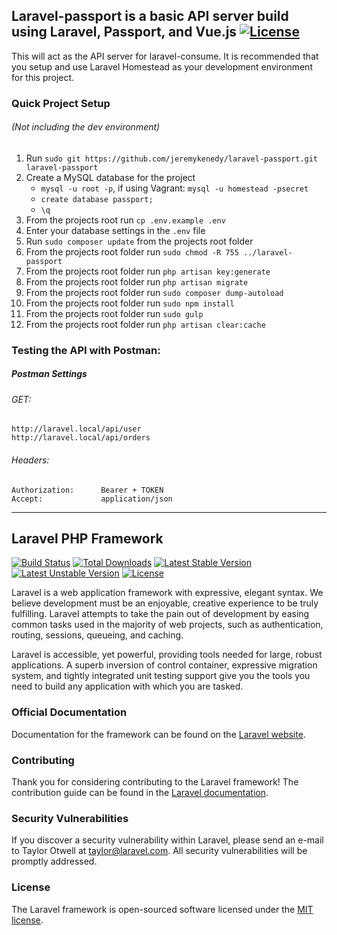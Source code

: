 ## Laravel-passport is a basic API server build using Laravel, Passport, and Vue.js [![License](http://jeremykenedy.com/license-mit.svg)](LICENSE)

This will act as the API server for laravel-consume. It is recommended that you setup and use Laravel Homestead
as your development environment for this project.

### Quick Project Setup
###### (Not including the dev environment)

1. Run `sudo git https://github.com/jeremykenedy/laravel-passport.git laravel-passport`
2. Create a MySQL database for the project
    * ```mysql -u root -p```, if using Vagrant: ```mysql -u homestead -psecret```
    * ```create database passport;```
    * ```\q```
3. From the projects root run `cp .env.example .env`
4. Enter your database settings in the `.env` file
5. Run `sudo composer update` from the projects root folder
6. From the projects root folder run `sudo chmod -R 755 ../laravel-passport`
7. From the projects root folder run `php artisan key:generate`
8. From the projects root folder run `php artisan migrate`
9. From the projects root folder run `sudo composer dump-autoload`
10. From the projects root folder run `sudo npm install`
11. From the projects root folder run `sudo gulp`
12. From the projects root folder run `php artisan clear:cache`

### Testing the API with Postman:

##### Postman Settings
###### GET:
	http://laravel.local/api/user
	http://laravel.local/api/orders

###### Headers:
	Authorization:  	Bearer + TOKEN
	Accept:				application/json

---

## Laravel PHP Framework

[![Build Status](https://travis-ci.org/laravel/framework.svg)](https://travis-ci.org/laravel/framework)
[![Total Downloads](https://poser.pugx.org/laravel/framework/d/total.svg)](https://packagist.org/packages/laravel/framework)
[![Latest Stable Version](https://poser.pugx.org/laravel/framework/v/stable.svg)](https://packagist.org/packages/laravel/framework)
[![Latest Unstable Version](https://poser.pugx.org/laravel/framework/v/unstable.svg)](https://packagist.org/packages/laravel/framework)
[![License](https://poser.pugx.org/laravel/framework/license.svg)](https://packagist.org/packages/laravel/framework)

Laravel is a web application framework with expressive, elegant syntax. We believe development must be an enjoyable, creative experience to be truly fulfilling. Laravel attempts to take the pain out of development by easing common tasks used in the majority of web projects, such as authentication, routing, sessions, queueing, and caching.

Laravel is accessible, yet powerful, providing tools needed for large, robust applications. A superb inversion of control container, expressive migration system, and tightly integrated unit testing support give you the tools you need to build any application with which you are tasked.

### Official Documentation

Documentation for the framework can be found on the [Laravel website](http://laravel.com/docs).

### Contributing

Thank you for considering contributing to the Laravel framework! The contribution guide can be found in the [Laravel documentation](http://laravel.com/docs/contributions).

### Security Vulnerabilities

If you discover a security vulnerability within Laravel, please send an e-mail to Taylor Otwell at taylor@laravel.com. All security vulnerabilities will be promptly addressed.

### License

The Laravel framework is open-sourced software licensed under the [MIT license](http://opensource.org/licenses/MIT).

